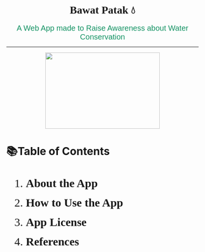 <link rel="stylesheet" href="https://fonts.googleapis.com/css2?family=Poppins&display=swap"/>


<h1 style="font-family: Verdana;"><center>Bawat Patak 💧</center></h1>
<p><center style="color: #159364; font-family: Helvetica; font-size: 20px;">A Web App made to Raise Awareness about Water Conservation</center></p>

***


<center><img src='https://media3.giphy.com/media/2cDWhvYHsO6y74PFwH/giphy.gif?cid=ecf05e470pftyv8wwzocrfesbkmc5u1d8o92w5ka9y46wa55&ep=v1_stickers_search&rid=giphy.gif&ct=s' height=200px width=300px></center>


# 📚Table of Contents

<ol style="font-size:30px; font-family:verdana; line-height: 1.7em">
    <li><strong>About the App</strong></li>
    <li><strong>How to Use the App</strong></li>
    <li><strong>App License</strong></li>
    <li><strong>References</strong></li>
</ol>

